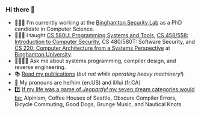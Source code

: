 ### Hi there 👋

- 👨🏻‍💻 I’m currently working at the [Binghamton Security Lab](https://github.com/bingseclab) as a PhD candidate in Computer Science.
- 👨🏻‍🏫 I taught [CS 580U: Programming Systems and Tools](https://github.com/bucs580u), [CS 458/558: Introduction to Computer Security](https://github.com/bucs558), CS 480/580T: Software Security, and [CS 220: Computer Architecture from a Systems Perspective](https://github.com/bucs220) at [Binghamton University](https://binghamton.edu/CS).
- 🙋‍♂️🙋‍♀️ Ask me about systems programming, compiler design, and reverse engineering.
- 📚 [Read my publications](https://scholar.google.com/citations?user=GfQ-ozgAAAAJ) (_but not while operating heavy machinery!_)
- 💬 My pronouns are he/him (en.US) and il/lui (fr.CA)
- 7️⃣ [If my life was a game of _Jeopardy!_ my seven dream categories would be:](https://www.wired.com/1994/01/microserfs/) Alpinism, Coffee Houses of Seattle, Obscure Compiler Errors, Bicycle Commuting, Good Dogs, Grunge Music, and Nautical Knots

<!--
**colematt/colematt** is a ✨ _special_ ✨ repository because its `README.md` (this file) appears on your GitHub profile.

Here are some ideas to get you started:

- 🔭 I’m currently working on ...
- 🌱 I’m currently learning ...
- 👯 I’m looking to collaborate on ...
- 🤔 I’m looking for help with ...
- 💬 Ask me about ...
- 📫 How to reach me: ...
- 😄 Pronouns: ...
- ⚡ Fun fact: ...
-->
